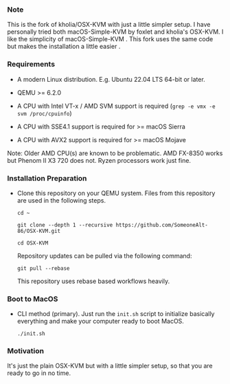 ### Note
This is the fork of kholia/OSX-KVM with just a little simpler setup. I have personally tried both macOS-Simple-KVM by foxlet and kholia's OSX-KVM. I like the simplicity of macOS-Simple-KVM . This fork uses the same code but makes the installation a little easier .


### Requirements

* A modern Linux distribution. E.g. Ubuntu 22.04 LTS 64-bit or later.

* QEMU >= 6.2.0

* A CPU with Intel VT-x / AMD SVM support is required (`grep -e vmx -e svm /proc/cpuinfo`)

* A CPU with SSE4.1 support is required for >= macOS Sierra

* A CPU with AVX2 support is required for >= macOS Mojave

Note: Older AMD CPU(s) are known to be problematic. AMD FX-8350 works but
Phenom II X3 720 does not. Ryzen processors work just fine.


### Installation Preparation

* Clone this repository on your QEMU system. Files from this repository are
  used in the following steps.

  ```
  cd ~

  git clone --depth 1 --recursive https://github.com/SomeoneAlt-86/OSX-KVM.git

  cd OSX-KVM
  ```

  Repository updates can be pulled via the following command:

  ```
  git pull --rebase
  ```

  This repository uses rebase based workflows heavily.


### Boot to MacOS 

- CLI method (primary). Just run the `init.sh` script to initialize basically everything and make your computer ready to boot MacOS.

  ```
  ./init.sh
  ```


### Motivation
It's just the plain OSX-KVM but with a little simpler setup, so that you are ready to go in no time.
